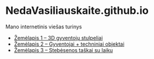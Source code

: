 # NedaVasiliauskaite.github.io
Mano internetinis viešas turinys

<ul>
  <li><a href="1_praktinis/map_1.html">Žemėlapis 1 – 3D gyventojų stulpeliai</a></li>
  <li><a href="1_praktinis/map_2.html">Žemėlapis 2 – Gyventojai + techniniai objektai</a></li>
  <li><a href="1_praktinis/map_3.html">Žemėlapis 3 – Stebėsenos taškai su laiku</a></li>
</ul>
